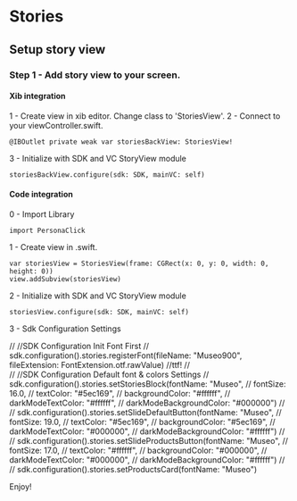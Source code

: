 # Stories
## Setup story view
### Step 1 - Add story view to your screen.
#### Xib integration
1 - Create view in xib editor. Change class to 'StoriesView'. 
2 - Connect to your viewController.swift. 

    @IBOutlet private weak var storiesBackView: StoriesView!
    
3 - Initialize with SDK and VC StoryView module
    
    storiesBackView.configure(sdk: SDK, mainVC: self)
    
#### Code integration
0 - Import Library
    
    import PersonaClick

1 - Create view in .swift.

    var storiesView = StoriesView(frame: CGRect(x: 0, y: 0, width: 0, height: 0))
    view.addSubview(storiesView)

2 - Initialize with SDK and VC StoryView module
    
    storiesView.configure(sdk: SDK, mainVC: self)
    
3 - Sdk Configuration Settings

//        //SDK Configuration Init Font First
//        sdk.configuration().stories.registerFont(fileName: "Museo900", fileExtension: FontExtension.otf.rawValue) //ttf!
//        
//        //SDK Configuration Default font & colors Settings
//        sdk.configuration().stories.setStoriesBlock(fontName: "Museo",
//                                                    fontSize: 16.0,
//                                                    textColor: "#5ec169",
//                                                    backgroundColor: "#ffffff",
//                                                    darkModeTextColor: "#ffffff",
//                                                    darkModeBackgroundColor: "#000000")
//
//        sdk.configuration().stories.setSlideDefaultButton(fontName: "Museo",
//                                                          fontSize: 19.0,
//                                                          textColor: "#5ec169",
//                                                          backgroundColor: "#5ec169",
//                                                          darkModeTextColor: "#000000",
//                                                          darkModeBackgroundColor: "#ffffff")
//
//        sdk.configuration().stories.setSlideProductsButton(fontName: "Museo",
//                                                           fontSize: 17.0,
//                                                           textColor: "#ffffff",
//                                                           backgroundColor: "#000000",
//                                                           darkModeTextColor: "#000000",
//                                                           darkModeBackgroundColor: "#ffffff")
//
//        sdk.configuration().stories.setProductsCard(fontName: "Museo")
    
Enjoy!
